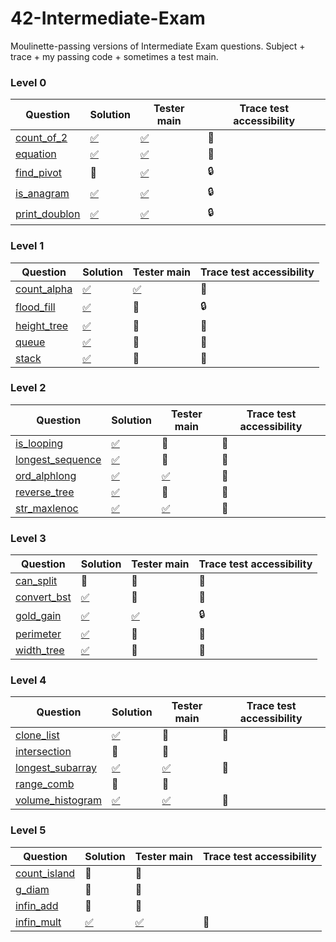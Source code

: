 # 42-Intermediate-Exam
Moulinette-passing versions of Intermediate Exam questions.
Subject + trace + my passing code + sometimes a test main.

### Level 0
| Question | Solution | Tester main | Trace test accessibility
| -------- | -------- | ----------- | ------------------------
| [count_of_2](./0-count_of_2)       | [:white_check_mark:](./0-count_of_2/mine)    | [:white_check_mark:](./0-count_of_2/tester)    | :open_file_folder:
| [equation](./0-equation)           | [:white_check_mark:](./0-equation/mine)      | [:white_check_mark:](./0-equation/tester)      | :open_file_folder:
| [find_pivot](./0-find_pivot)       | :no_entry_sign:                              | [:white_check_mark:](./0-find_pivot/tester)    | :lock:
| [is_anagram](./0-is_anagram)       | [:white_check_mark:](./0-is_anagram/mine)    | [:white_check_mark:](./0-is_anagram/tester)    | :lock:
| [print_doublon](./0-print_doublon) | [:white_check_mark:](./0-print_doublon/mine) | [:white_check_mark:](./0-print_doublon/tester) | :lock:

### Level 1
| Question | Solution | Tester main | Trace test accessibility
| -------- | -------- | ----------- | ------------------------
| [count_alpha](./1-count_alpha) | [:white_check_mark:](./1-count_alpha/mine) | [:white_check_mark:](./1-count_alpha/tester) | :open_file_folder:
| [flood_fill](./1-flood_fill)   | [:white_check_mark:](./1-flood_fill/mine)  | :no_entry_sign:                              | :lock:
| [height_tree](./1-height_tree) | [:white_check_mark:](./1-height_tree/mine) | :no_entry_sign:                              | :microscope:
| [queue](./1-queue)             | [:white_check_mark:](./1-queue/mine)       | :no_entry_sign:                              | :microscope:
| [stack](./1-stack)             | [:white_check_mark:](./1-stack/mine)       | :no_entry_sign:                              | :microscope:

### Level 2
| Question | Solution | Tester main | Trace test accessibility
| -------- | -------- | ----------- | ------------------------
| [is_looping](./2-is_looping)             | [:white_check_mark:](./2-is_looping/mine)       | :no_entry_sign:                               | :microscope:
| [longest_sequence](./2-longest_sequence) | [:white_check_mark:](./2-longest_sequence/mine) | :no_entry_sign:                               | :microscope:
| [ord_alphlong](./2-ord_alphlong)         | [:white_check_mark:](./2-ord_alphlong/mine)     | [:white_check_mark:](./2-ord_alphlong/tester) | :open_file_folder:
| [reverse_tree](./2-reverse_tree)         | [:white_check_mark:](./2-reverse_tree/mine)     | :no_entry_sign:                               | :microscope:
| [str_maxlenoc](./2-str_maxlenoc)         | [:white_check_mark:](./2-str_maxlenoc/mine)     | [:white_check_mark:](./2-str_maxlenoc/tester) | :open_file_folder:

### Level 3
| Question | Solution | Tester main | Trace test accessibility
| -------- | -------- | ----------- | ------------------------
| [can_split](./3-can_split)     | :no_entry_sign:                            | :no_entry_sign:                            | :microscope:
| [convert_bst](./3-convert_bst) | [:white_check_mark:](./3-convert_bst/mine) | :no_entry_sign:                            | :microscope:
| [gold_gain](./3-gold_gain)     | [:white_check_mark:](./3-gold_gain/mine)   | [:white_check_mark:](./3-gold_gain/tester) | :lock:
| [perimeter](./3-perimeter)     | [:white_check_mark:](./3-perimeter/mine)   | :no_entry_sign:                            | :microscope:
| [width_tree](./3-width_tree)   | [:white_check_mark:](./3-width_tree/mine)  | :no_entry_sign:                            | :microscope:

### Level 4
| Question | Solution | Tester main | Trace test accessibility
| -------- | -------- | ----------- | ------------------------
| [clone_list](./4-clone_list)             | [:white_check_mark:](./4-clone_list/mine)       | :no_entry_sign:                                   | :microscope:
| [intersection](./4-intersection)         | :no_entry_sign:                                 | :no_entry_sign:
| [longest_subarray](./4-longest_subarray) | [:white_check_mark:](./4-longest_subarray/mine) | [:white_check_mark:](./4-longest_subarray/tester) | :open_file_folder:
| [range_comb](./4-range_comb)             | :no_entry_sign:                                 | :no_entry_sign:
| [volume_histogram](./4-volume_histogram) | [:white_check_mark:](./4-volume_histogram/mine) | [:white_check_mark:](./4-volume_histogram/tester) | :open_file_folder:

### Level 5
| Question | Solution | Tester main | Trace test accessibility
| -------- | -------- | ----------- | ------------------------
| [count_island](./5-count_island) | :no_entry_sign:                           | :no_entry_sign:
| [g_diam](./5-g_diam)             | :no_entry_sign:                           | :no_entry_sign:
| [infin_add](./5-infin_add)       | :no_entry_sign:                           | :no_entry_sign:
| [infin_mult](./5-infin_mult)     | [:white_check_mark:](./5-infin_mult/mine) | [:white_check_mark:](./5-infin_mult/tester) | :open_file_folder:
